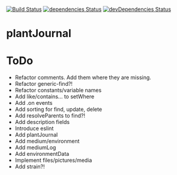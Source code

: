 [![Build Status](https://travis-ci.org/Nostradamos/PlantJournal.svg?branch=master)](https://travis-ci.org/Nostradamos/PlantJournal)
[![dependencies Status](https://david-dm.org/Nostradamos/plantjournal/status.svg)](https://david-dm.org/Nostradamos/plantjournal) [![devDependencies Status](https://david-dm.org/Nostradamos/plantjournal/dev-status.svg)](https://david-dm.org/Nostradamos/plantjournal?type=dev)

plantJournal
============


ToDo
=====

* Refactor comments. Add them where they are missing.
* Refactor generic-find?!
* Refactor constants/variable names
* Add like/contains... to setWhere
* Add .on events
* Add sorting for find, update, delete
* Add resolveParents to find?!
* Add description fields
* Introduce eslint
* Add plantJournal
* Add medium/environment
* Add mediumLog
* Add environmentData
* Implement files/pictures/media
* Add strain?!
